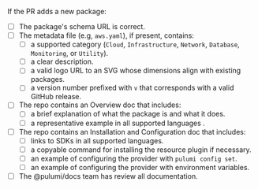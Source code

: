 If the PR adds a new package:

- [ ] The package's schema URL is correct.
- [ ] The metadata file (e.g, `aws.yaml`), if present, contains: 
  - [ ] a supported category (`Cloud`, `Infrastructure`, `Network`, `Database`, `Monitoring`, or `Utility`).
  - [ ] a clear description.
  - [ ] a valid logo URL to an SVG whose dimensions align with existing packages.
  - [ ] a version number prefixed with `v` that corresponds with a valid GitHub release.
- [ ] The repo contains an Overview doc that includes:
  - [ ] a brief explanation of what the package is and what it does.
  - [ ] a representative example in all supported languages  .
- [ ] The repo contains an Installation and Configuration doc that includes:
  - [ ] links to SDKs in all supported languages.
  - [ ] a copyable command for installing the resource plugin if necessary.
  - [ ] an example of configuring the provider with `pulumi config set`.
  - [ ] an example of configuring the provider with environment variables.
- [ ] The @pulumi/docs team has review all documentation.
